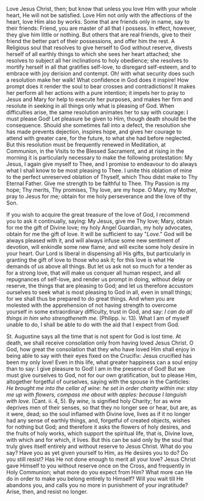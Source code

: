 
Love Jesus Christ, then; but know that unless you love Him with your whole heart, He will not be satisfied. Love Him not only with the affections of the heart, love Him also by works. Some that are friends only in name, say to their friends: Friend, you are master of all that I possess. In effect, however, they give him little or nothing. But others that are real friends, give to their friend the better part of their possessions, and offer him the rest. A Religious soul that resolves to give herself to God without reserve, divests herself of all earthly things to which she sees her heart attached; she resolves to subject all her inclinations to holy obedience; she resolves to mortify herself in all that gratifies self-love, to disregard self-esteem, and to embrace with joy derision and contempt. Oh! with what security does such a resolution make her walk! What confidence in God does it inspire! How prompt does it render the soul to bear crosses and contradictions! It makes her perform all her actions with a pure intention; it impels her to pray to Jesus and Mary for help to execute her purposes, and makes her firm and resolute in seeking in all things only what is pleasing of God. When difficulties arise, the same resolution animates her to say with courage: I must please God! Let pleasure be given to Him, though death should be the consequence. Should she sometimes fall into a defect, the resolution she has made prevents dejection, inspires hope, and gives her courage to attend with greater care, for the future, to what she had before neglected. But this resolution must be frequently renewed in Meditation, at Communion, in the Visits to the Blessed Sacrament, and at rising in the morning it is particularly necessary to make the following protestation: My Jesus, I again give myself to Thee, and I promise to endeavour to do always what I shall know to be most pleasing to Thee. I unite this oblation of mine to the perfect unreserved oblation of Thyself, which Thou didst make to Thy Eternal Father. Give me strength to be faithful to Thee. Thy Passion is my hope; Thy merits, Thy promises, Thy love, are my hope. O Mary, my Mother, pray to Jesus for me; obtain for me holy perseverance and the love of thy Son.

If you wish to acquire the great treasure of the love of God, I recommend you to ask it continually, saying: My Jesus, give me Thy love; Mary, obtain for me the gift of Divine love; my holy Angel Guardian, my holy advocates, obtain for me the gift of love. It will be sufficient to say \"*Love*.\" God will be always pleased with it, and will always infuse some new sentiment of devotion, will enkindle some new flame, and will excite some holy desire in your heart. Our Lord is liberal in dispensing all His gifts, but particularly in granting the gift of love to those who ask it; for this love is what He demands of us above all things. But let us ask not so much for a tender as for a strong love, that will make us conquer all human respect, and all repugnances of self-love, and render us prompt in doing, without delay or reserve, the things that are pleasing to God; and let us therefore accustom ourselves to seek what is most pleasing to God in all, even in small things; for we shall thus be prepared to do great things. And when you are molested with the apprehension of not having strength to overcome yourself in some extraordinary difficulty, trust in God, and say: *I can do all things in him who strengtheneth me.* (Philipp. iv. 13). What I am of myself unable to do, I shall be able to do with the aid that I expect from God.

St. Augustine says all the time that is not spent for God is lost time. At death, we shall receive consolation only from having loved Jesus Christ. O God, how great the consolation that they who have loved Him shall enjoy in being able to say with their eyes fixed on the Crucifix: Jesus crucified has been my only love! Even in this life, what greater happiness can a soul enjoy than to say: I give pleasure to God! I am in the presence of God! But we must give ourselves to God, not for our own gratification, but to please Him, altogether forgetful of ourselves, saying with the spouse in the Canticles: *He brought me into the cellar of wine: he set in order charity within me: stay me up with flowers, compass me about with apples: because I languish with love.* (Cant. ii. 4, 5). By *wine,* is signified holy Charity; for as wine deprives men of their senses, so that they no longer see or hear, but are, as it were, dead; so the soul inflamed with Divine love, lives as if it no longer had any sense of earthly things, and, forgetful of created objects, wishes for nothing but God; and therefore it asks the flowers of holy desires, and the fruits of holy works, which support the spiritual life, that is, Divine love, with which and for which, it lives. But this can be said only by the soul that truly gives itself entirely and without reserve to Jesus Christ. What do you say? Have you as yet given yourself to Him, as He desires you to do? Do you still resist? Has He not done enough to merit all your love? Jesus Christ gave Himself to you without reserve once on the Cross, and frequently in Holy Communion; what more do you expect from Him? What more can He do in order to make you belong entirely to Himself? Will you wait till He abandons you, and calls you no more in punishment of your ingratitude? Arise, then, and resist no longer.

